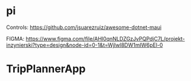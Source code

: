# pi

Controls:
https://github.com/jsuarezruiz/awesome-dotnet-maui

FIGMA:
https://www.figma.com/file/AHI0qnNLDZGzJvPQPdjC7L/projekt-inzynierski?type=design&node-id=0-1&t=WjIwl8DW1mIW6pEl-0
# TripPlannerApp
